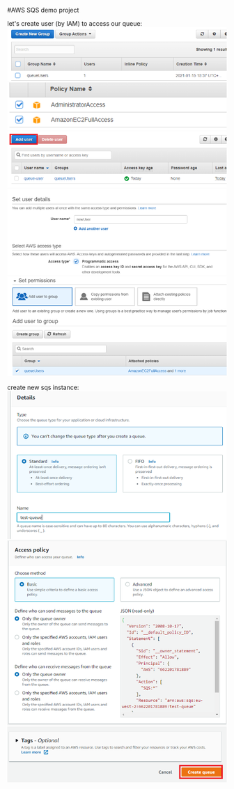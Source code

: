 #AWS SQS demo project

let's create user (by IAM) to access our queue:
![img.png](img.png)
![img_1.png](img_1.png)
![img_2.png](img_2.png)
![img_3.png](img_3.png)
![img_4.png](img_4.png)

create new sqs instance:
![img_5.png](img_5.png)
![img_6.png](img_6.png)
![img_7.png](img_7.png)
